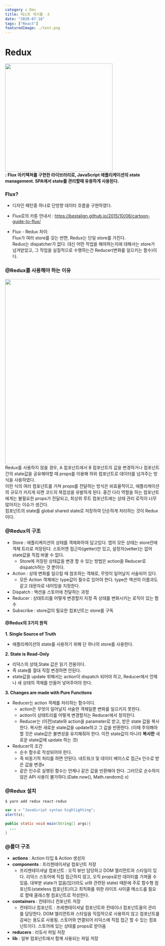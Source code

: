 ```yaml
---
category : Dev
title: 테스트 게시물 -3
date: "2020-07-18"
tags: ["React"]
featuredImage: ./test.png
---
```


# Redux
<img src="https://user-images.githubusercontent.com/41765537/54652703-0f923e80-4afb-11e9-86aa-099d7783c104.png" width="350"></img><br/>
**: Flux 아키텍쳐를 구현한 라이브러리로, JavaScript 애플리케이션의 state management. SPA에서 state를 관리할때 유용하게 사용된다.** <br/>

### Flux?
- 디자인 패턴중 하나로 단방향 데이터 흐름을 구현하였다. 
* Flux로의 카툰 안내서 : https://bestalign.github.io/2015/10/06/cartoon-guide-to-flux/
- Flux - Redux 차이:<br/>
Flux가 여러 store를 갖는 반면, Redux는 단일 store를 가진다. <br/>
Redux는 dispatcher가 없다. 대신 어떤 작업을 해야하는지에 대해서는 store가 넘겨받았고, 그 작업을 실질적으로 수행하는건 Reducer(변화를 일으키는 함수)이다.<br/>


### @Redux를 사용해야 하는 이유
<img src="https://user-images.githubusercontent.com/41765537/54659797-bc2de980-4b16-11e9-96bb-68f8bbc8dc0c.jpg" width="600"></img><br/>
Redux를 사용하지 않을 경우, A 컴포넌트에서 B 컴포넌트의 값을 변경하거나 컴포넌트간의 state값을 공유해야할 때 props를 이용해 하위 컴포넌트로 데이터를 넘겨주는 방식을 사용하였다. <br/>
이런 식의 여러 컴포넌트를 거쳐 props를 전달하는 방식은 비효율적이고, 애플리케이션의 규모가 커지게 되면 코드의 복잡성을 유발하게 된다. 중간 다리 역할을 하는 컴포넌트에게는 불필요한 props가 전달되고, 최상위 루트 컴포넌트에는 상태 관리 로직이 너무 많아지는 이슈가 생긴다. <br/>
컴포넌트의 state를 global shared state로 저장하여 단순하게 처리하는 것이 Redux이다.<br/>

### @Redux의 구조
- Store : 애플리케이션의 상태를 객체화하여 담고있다. 앱의 모든 상태는 store안에 객체 트리로 저장된다. 스토어엔 접근자(getter)만 있고, 설정자(setter)는 없어 state값을 직접 바꿀 수 없다.
  - Store에 저장된 상태값을 변경 할 수 있는 방법은 action을 Reducer로 dispatch하는 것 뿐이다.
- Action : 상태 변화를 일으킬 때 참조하는 객체로, 무엇이 일어날지 서술되어 있다.
  - 모든 Action 객체에는 type값이 필수로 있어야 한다. type은 액션의 이름과도 같고 대문자로 네이밍을 지정한다.
- Dispatch : 액션을 스토어에 전달하는 과정
- Reducer : 상태트리를 어떻게 변경할지 지정 즉 상태를 변화시키는 로직이 있는 함수
- Subscribe : store값이 필요한 컴포넌트는 store를 구독

#### @Redux의 3가지 원칙
**1. Single Source of Truth**
- 애플리케이션의 state를 사용하기 위해 단 하나의 store를 사용한다.

**2. State is Read-Only**
- 리덕스의 상태,State 값은 읽기 전용이다.
- 즉 state를 절대 직접 변경하면 안된다.
- state값을 update 위해서는 action이 dispatch 되어야 하고, Reducer에서 언제나 새 상태의 객체를 만들어 넣어주어야 한다.

**3. Changes are made with Pure Functions**
- Reducer는 action 객체를 처리하는 함수이다.
  - action은 무엇이 일어날지 서술한 객체일뿐 변화를 일으키지 못한다. 
  - action이 상태트리를 어떻게 변경할지는 Reducer에서 정의한다.
  - Reducer는 (이전)state와 action을 parameter로 받고, 받은 state 값을 복사한다. 복사한 새로운 state값을 update하고 그 값을 반환한다. (이때 주의해야 할 것은 state값은 불변성을 유지해줘야 한다. 이전 state값이 아니라 <b>복사한</b> 새로운 state값에 update 하는 것) <br/>
- Reducer의 조건
  - 순수 함수로 작성되어야 한다.
  - 즉 비동기적 처리를 하면 안된다. 네트워크 및 데이터 베이스로 접근x 인수로 받은 값을 변경x
  - 같은 인수로 실행된 함수는 언제나 같은 값을 반환해야 한다. 그러므로 순수하지 않은 API 사용이 불가하다.(Date.now(), Math.random() x)<br/>
  
### @Redux 설치
```shell
$ yarn add redux react-redux
```

```javascript
var s = "JavaScript syntax highlighting";
alert(s);
```

```java
public static void main(String[] args){
  ...
}
```

### @폴더 구조
- **actions** : Action 타입 & Action 생성자
- **components** : 프리젠테이셔널 컴포넌트 저장 <br/>
  - 프리젠테이셔널 컴포넌트 : 오직 뷰만 담당하고 DOM 엘리먼트와 스타일이 있다. 리덕스 스토어에 직접 접근하지 않고, 오직 props로만 데이터를 가져올 수 있음. 대부분 state가 없음(있더라도 ui와 관련된 state) 때문에 주로 함수형 컴포넌트(stateless 컴포넌트)이고 최적화를 위한 라이프 사이클 메소드를 필요로 할때 클래스형 컴포넌트로 작성한다.
- **containers** : 컨테이너 컨포넌트 저장 <br/>
  - 컨테이너 컴포넌트 : 프레젠테이셔널 컴포넌트와 컨테이너 컴포넌트들의 관리를 담당한다. DOM 엘리먼트와 스타일을 직접적으로 사용하지 않고 컴포넌트를 감싸는 용도로 사용됨. 스토어와 연결되어 리덕스에 직접 접근 할 수 있는 컴포넌트이다. 스토어에 있는 상태를 props로 받아옴
- **reducers** : 리듀서 파일 저장
- **lib** : 일부 컴포넌트에서 함께 사용되는 파일 저장

